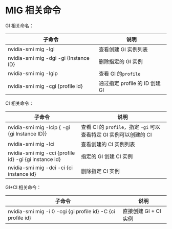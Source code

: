 # MIG 相关命令

GI 相关命名：

| 子命令                                  | 说明                          |
| --------------------------------------- | ----------------------------- |
| nvidia-smi mig -lgi                   | 查看创建 GI 实例列表          |
| nvidia-smi mig -dgi -gi {Instance ID} | 删除指定的 GI 实例            |
| nvidia-smi mig -lgip                  | 查看 GI 的`profile`           |
| nvidia-smi mig -cgi {profile id}      | 通过指定 profile 的 ID 创建 GI |

CI 相关命令：

| 子命令                                                  | 说明                                                         |
| ------------------------------------------------------- | ------------------------------------------------------------ |
| nvidia-smi mig -lcip  { -gi {gi Instance ID}}         | 查看 CI 的 `profile`，指定 `-gi` 可以查看特定 GI 实例可以创建的 CI |
| nvidia-smi mig -lci                                   | 查看创建的 CI 实例列表                                       |
| nvidia-smi mig -cci {profile id} -gi {gi instance id} | 指定的 GI 创建 CI 实例                                       |
| nvidia-smi mig -dci -ci {ci instance id}              | 删除指定 CI 实例                                             |

GI+CI 相关命令：

| 子命令                                                       | 说明                 |
| ------------------------------------------------------------ | -------------------- |
| nvidia-smi mig -i 0 -cgi {gi profile id} -C {ci profile id} | 直接创建 GI + CI 实例 |
